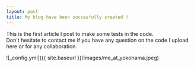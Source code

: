 ```yaml
---
layout: post
title: My blog have been succesfully created !
---
```


This is the first article I post to make some tests in the code.\
Don't hesitate to contact me if you have any question on the code I upload here or for any collaboration.

![_config.yml]({{ site.baseurl }}/images/me_at_yokohama.jpeg)
